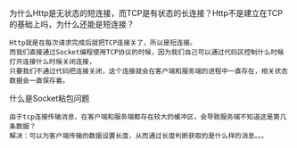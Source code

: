 
为什么Http是无状态的短连接，而TCP是有状态的长连接？Http不是建立在TCP的基础上吗，为什么还能是短连接？
```
Http就是在每次请求完成后就把TCP连接关了，所以是短连接。
而我们直接通过Socket编程使用TCP协议的时候，因为我们自己可以通过代码区控制什么时候打开连接什么时候关闭连接，
只要我们不通过代码把连接关闭，这个连接就会在客户端和服务端的进程中一直存在，相关状态数据会一直保存着。
```

什么是Socket粘包问题
```
由于tcp连接传输消息，在客户端和服务端都存在较大的缓冲区，会导致服务端不知道这是第几条数据？
解决：可以为客户端传输的数据设置长度，从而通过长度判断获取的是什么样的消息。。。
```